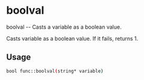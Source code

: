 # boolval
boolval -- Casts a variable as a boolean value.

Casts variable as a boolean value.  If it fails, returns 1.

## Usage
```sh
bool func::boolval(string* variable)
```
